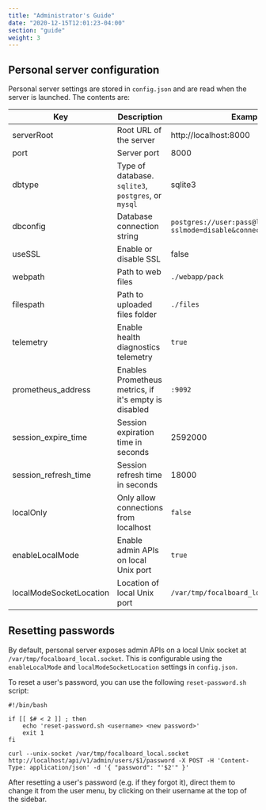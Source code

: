 ```yaml
---
title: "Administrator's Guide"
date: "2020-12-15T12:01:23-04:00"
section: "guide"
weight: 3
---
```


## Personal server configuration

Personal server settings are stored in `config.json` and are read when the server is launched. The contents are:

| Key      | Description | Example |
|----------|-------------|---------|
| serverRoot    | Root URL of the server        | http://localhost:8000
| port          | Server port                   | 8000
| dbtype        | Type of database. `sqlite3`, `postgres`, or `mysql` | sqlite3
| dbconfig      | Database connection string    | `postgres://user:pass@localhost/boards?sslmode=disable&connect_timeout=10`
| useSSL        | Enable or disable SSL         | false 
| webpath       | Path to web files             | `./webapp/pack`
| filespath     | Path to uploaded files folder | `./files`
| telemetry     | Enable health diagnostics telemetry | `true`
| prometheus_address | Enables Prometheus metrics, if it's empty is disabled | `:9092`
| session_expire_time | Session expiration time in seconds | 2592000
| session_refresh_time | Session refresh time in seconds   | 18000
| localOnly | Only allow connections from localhost        | `false`
| enableLocalMode | Enable admin APIs on local Unix port   | `true`
| localModeSocketLocation | Location of local Unix port    | `/var/tmp/focalboard_local.socket`

## Resetting passwords

By default, personal server exposes admin APIs on a local Unix socket at `/var/tmp/focalboard_local.socket`. This is configurable using the `enableLocalMode` and `localModeSocketLocation` settings in `config.json`.

To reset a user's password, you can use the following `reset-password.sh` script:

```
#!/bin/bash

if [[ $# < 2 ]] ; then
    echo 'reset-password.sh <username> <new password>'
    exit 1
fi

curl --unix-socket /var/tmp/focalboard_local.socket http://localhost/api/v1/admin/users/$1/password -X POST -H 'Content-Type: application/json' -d '{ "password": "'$2'" }'
```

After resetting a user's password (e.g. if they forgot it), direct them to change it from the user menu, by clicking on their username at the top of the sidebar.
